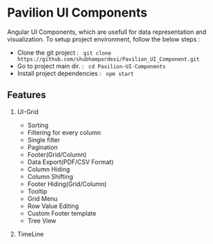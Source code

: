 
# Pavilion UI Components
Angular UI Components, which are usefull for data representation and visualization. To setup project environment, follow the below steps :
  - Clone the git project :
    ``` git clone https://github.com/shubhampardesi/Pavilion_UI_Component.git```
  - Go to project main dir. :
  ``` cd Pavilion-UI-Components```
   - Install project dependencies :
   ``` npm start```

## Features
1. UI-Grid
    - Sorting
    - Filtering for every column
    - Single filter
    - Pagination
    - Footer(Grid/Column)
    - Data Export(PDF/CSV Format)
    - Column Hiding
    - Column Shifting
    - Footer Hiding(Grid/Column)
    - Tooltip
    - Grid Menu
    - Row Value Editing
    - Custom Footer template
    - Tree View

2. TimeLine
